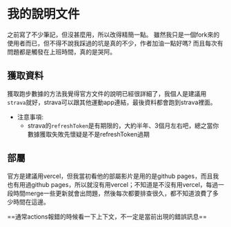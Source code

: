 # 我的說明文件

之前寫了不少筆記，但沒甚麼用，所以改得精簡一點。
雖然我只是一個fork來的使用者而已，但不得不說我踩過的坑是真的不少，作者加油一點好嗎?
而且每次有問題都是觸發在上班時間，真的是哭阿。

## 獲取資料

獲取跑步數據的方法我覺得官方文件的說明已經很詳細了，我個人是建議用`strava`就好，strava可以跟其他運動app連結，最後資料都會跑到strava裡面。

- 注意事項:
  - strava的`refreshToken`是有期限的，大約半年、3個月左右吧，總之當你數據獲取失敗先懷疑是不是refreshToken過期

## 部屬

官方是建議用vercel，但我當初看他的部屬影片是用的是github pages，而且我也有用過github pages，所以就沒有用vercel；不知道是不沒有用vercel，每過一段時間merge一些更新就會出問題，然後每次都要排查很久，都不知道浪費了多少時間在這邊。

==通常actions報錯的時候看一下上下文，不一定是當前出現的錯誤訊息==
